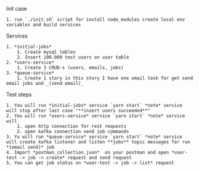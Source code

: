Init case

    1. run `./init.sh` script for install node_modules create local env variables and build services

Services

    1. *initial-jobs*
        1. Create mysql tables 
        2. Insert 100.000 test users on user table 
    2. *users-service*
        1. Create 3 CRUD-s (users, emails, jobs)
    3. *queue-service*
        1. Create 1 story in this story I have one email task for get send email jobs and _(send email)_

Test steps

    1. You will run *initial-jobs* service `yarn start` *note* service will stop after last case "**insert users succeeded**"
    2. You will run *users-service* service `yarn start` *note* service will 
        1. open http connection for rest requests 
        2. open kafka connection send job commands
    3. Yu will run *queue-service* service `yarn start` *note* service will create kafka listener and listen **jobs** topic messages for run *(email send)* job
    4. Import *postman_collection.json*  on your postman and open *user-test -> job -> create* request and send request
    5. You can get job status on *user-test -> job -> list* request
